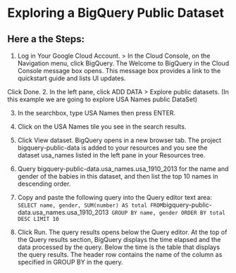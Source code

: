 # Exploring a BigQuery Public Dataset

## Here a the Steps:

1. Log in Your Google Cloud Account. > In the Cloud Console, on the Navigation menu, click BigQuery. The Welcome to BigQuery in the Cloud Console message box opens. This message box provides a link to the quickstart guide and lists UI updates.

Click Done.
2. In the left pane, click ADD DATA > Explore public datasets. (In this example we are going to explore USA Names public DataSet)

3. In the searchbox, type USA Names then press ENTER.

4. Click on the USA Names tile you see in the search results.

5. Click View dataset.
BigQuery opens in a new browser tab. The project bigquery-public-data is added to your resources and you see the dataset usa_names listed in the left pane in your Resources tree.

6. Query bigquery-public-data.usa_names.usa_1910_2013 for the name and gender of the babies in this dataset, and then list the top 10 names in descending order.

9. Copy and paste the following query into the Query editor text area:
` SELECT
  name, gender,
  SUM(number) AS total
FROM
  `bigquery-public-data.usa_names.usa_1910_2013`
GROUP BY
  name, gender
ORDER BY
  total DESC
LIMIT
  10`

10. Click Run. The query results opens below the Query editor. At the top of the Query results section, BigQuery displays the time elapsed and the data processed by the query. Below the time is the table that displays the query results. The header row contains the name of the column as specified in GROUP BY in the query.
